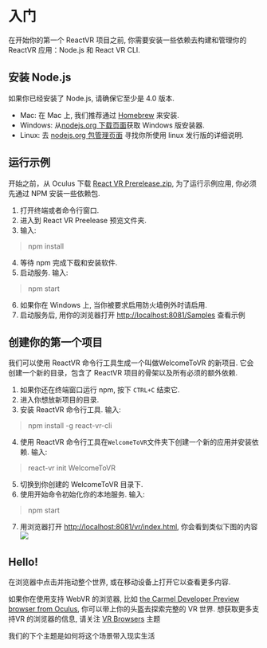 # 入门
在开始你的第一个 ReactVR 项目之前, 你需要安装一些依赖去构建和管理你的 ReactVR 应用：Node.js 和 React VR CLI.

## 安装 Node.js
如果你已经安装了 Node.js, 请确保它至少是 4.0 版本.
- Mac: 在 Mac 上, 我们推荐通过 [Homebrew](http://brew.sh/) 来安装.
- Windows: 从[nodejs.org 下载页面](https://nodejs.org/en/download/)获取 Windows 版安装器.
- Linux: 去 [nodejs.org 包管理页面](https://nodejs.org/en/download/package-manager/) 寻找你所使用 linux 发行版的详细说明.

## 运行示例
开始之前，从 Oculus 下载 [React VR Prerelease.zip](https://s3.amazonaws.com/static.oculus.com/reactvr/React_VR_Prerelease.zip), 为了运行示例应用, 你必须先通过 NPM 安装一些依赖包.
1. 打开终端或者命令行窗口.
2. 进入到 React VR Preelease 预览文件夹.
3. 输入:
> npm install
4. 等待 npm 完成下载和安装软件.
5. 启动服务. 输入:
> npm start
6. 如果你在 Windows 上, 当你被要求启用防火墙例外时请启用.
7. 启动服务后, 用你的浏览器打开 [http://localhost:8081/Samples](http://localhost:8081/Samples) 查看示例

## 创建你的第一个项目
我们可以使用 ReactVR 命令行工具生成一个叫做WelcomeToVR 的新项目. 它会创建一个新的目录，包含了 ReactVR 项目的骨架以及所有必须的额外依赖.
1. 如果你还在终端窗口运行 npm, 按下 `CTRL+C` 结束它.
2. 进入你想放新项目的目录.
3. 安装 ReactVR 命令行工具. 输入:
> npm install -g react-vr-cli
4. 使用 ReactVR 命令行工具在`WelcomeToVR`文件夹下创建一个新的应用并安装依赖. 输入:
> react-vr init WelcomeToVR
5. 切换到你创建的 WelcomeToVR 目录下.
6. 使用开始命令初始化你的本地服务. 输入:
> npm start
7. 用浏览器打开 [http://localhost:8081/vr/index.html](http://localhost:8081/vr/index.html), 你会看到类似下图的内容
![](https://facebookincubator.github.io/react-vr/img/hellovr.jpg)

## Hello!
在浏览器中点击并拖动整个世界, 或在移动设备上打开它以查看更多内容.

如果你在使用支持 WebVR 的浏览器, 比如 [the Carmel Developer Preview browser from Oculus](https://www.oculus.com/experiences/gear-vr/1290985657630933/), 你可以带上你的头盔去探索完整的 VR 世界. 想获取更多支持VR 的浏览器的信息, 请关注 [VR Browsers](https://facebookincubator.github.io/react-vr/docs/vrbrowsers.html) 主题

我们的下个主题是如何将这个场景带入现实生活
